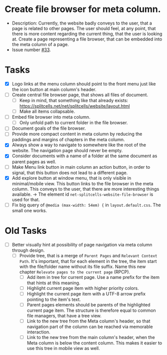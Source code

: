 # Create file browser for meta column.
* Description: Currently, the website badly conveys to the user,
  that a page is related to other pages.
  The user should feel, at any point, that there is more content regarding the current thing,
  that the user is looking at.
  Create a page representing a file browser,
  that can be embedded into the meta column of a page.
* Issue number [\#33](https://codeberg.org/splitcells-net/net.splitcells.network.community/issues/33).
# Tasks
* [x] Logo links at the menu column should point to the front menu just like the icon button at main column's header.
* [ ] Create central file browser page, that shows all files of document.
    * [ ] Keep in mind, that something like that already exists: https://splitcells.net/net/splitcells/website/layout.html 
    * [ ] Make all items collapsable.
* [ ] Embed file browser into meta column.
    * [ ] Only unfold path to current folder in the file browser. 
* [ ] Document goals of the file browser.
* [ ] Provide more compact content in meta column by reducing the paddings and margins of chapters in the meta column.
* [x] Always show a way to navigate to somewhere like the root of the website. The navigation page should never be empty.
* [x] Consider documents with a name of a folder at the same document as parent pages as well.
* [ ] Make Menu link button in main column an action button, in order to signal, that this button does not lead to a different page.
* [x] Add explore button at window menu, that is only visible in minimal/mobile view.
  This button links to the file browser in the meta column.
  This conveys to the user, that there are more interesting things available.
  -> The element id `net-splitcells-website-file-browser` is used for that.
* [ ] Fix big query of `@media (max-width: 54em) {` in `layout.default.css`.
  The small one works.
# Old Tasks
* [ ] Better visually hint at possibility of page navigation via meta column through design.
    * [ ] Provide tree, that is a merge of `Parent Pages` and `Relevant Context Path`. It's important, that for each element in the tree, the item start with the file/folder name without its file suffix. Name this new chapter `Relevate pages to the current page` (RPCP).
        * [ ] Add item in tree for current page. Use a name prefix for the item that hints at this meaning.
        * [ ] Highlight current page item with higher priority colors.
        * [ ] Highlight the current page item with a UTF-8 arrow prefix pointing to the item's text.
        * [ ] Parent pages elements should be parents of the highlighted current page item. The structure is therefore equal to common file managers, that have a tree view.
        * [ ] Link to the new tree from the Meta column's header, so that navigation part of the column can be reached via memorable interaction.
        * [ ] Link to the new tree from the main column's header, when the Meta column is below the content column.
          This makes it easier to use this tree in mobile view as well.